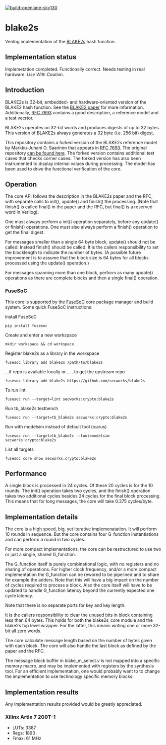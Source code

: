 [![build-openlane-sky130](https://github.com/secworks/blake2s/actions/workflows/ci.yml/badge.svg?branch=master&event=push)](https://github.com/secworks/blake2s/actions/workflows/ci.yml)

# blake2s
Verilog implementation of the [BLAKE2s](https://blake2.net/) hash function.


## Implementation status
Implemetation completed. Functionally correct. Needs testing in
real hardware. *Use* *With* *Caution*.


## Introduction
BLAKE2s is 32-bit,  embedded- and hardware-oriented version of the BLAKE2 hash
function. See the [BLAKE2 paper](https://blake2.net/blake2.pdf) for more
information. Additionally, [RFC
7693](https://tools.ietf.org/html/rfc7693) contains a good description,
a reference model and a test vecrtor.

BLAKE2s operates on 32-bit words and produces digests of up to
32 bytes. This version of BLAKE2s always generates a 32 byte (i.e. 256
bit) digest.

This repository contains a forked version of the BLAKE2s reference model
by  Markku-Juhani O. Saarinen that appears in [RFC 7693](https://www.rfc-editor.org/rfc/rfc7693.html).
The original repository [can be found
here](https://github.com/mjosaarinen/blake2_mjosref). The forked version
contains additional test cases that checks corner cases. The forked
version has also been instrumented to display internal values during
processing. The model has been used to drive the functional
verification of the core.


## Operation
The core API follows the description in the BLAKE2s paper and the RFC,
with separate calls to init(), update() and finish() the
processing. (Note that finish() is called final() in the paper and the
RFC, but final() is a reserved word in Verilog).

One must always perform a init() operation separately, before any
update() or finish() operations. One must also always perform a finish()
operation to get the final digest.

For messages smaller than a single 64 byte block, update() should not be
called. Instead finish() should be called. It is the callers
responsibility to set the blocklength to indicate the number of
bytes. (A possible future improvement is to assume that the block size
is 64 bytes for all blocks processed using the update() operation.)

For messages spanning more than one block, perform as many update()
operations as there are complete blocks and then a single final()
operation.



### FuseSoC
This core is supported by the
[FuseSoC](https://github.com/olofk/fusesoc) core package manager and
build system. Some quick  FuseSoC instructions:

install FuseSoC
~~~
pip install fusesoc
~~~

Create and enter a new workspace
~~~
mkdir workspace && cd workspace
~~~

Register blake2s as a library in the workspace
~~~
fusesoc library add blake2s /path/to/blake2s
~~~

...if repo is available locally or...
...to get the upstream repo
~~~
fusesoc library add blake2s https://github.com/secworks/blake2s
~~~

To run lint
~~~
fusesoc run --target=lint secworks:crypto:blake2s
~~~

Run tb_blake2s testbench
~~~
fusesoc run --target=tb_blake2s secworks:crypto:blake2s
~~~

Run with modelsim instead of default tool (icarus)
~~~
fusesoc run --target=tb_blake2s --tool=modelsim secworks:crypto:blake2s
~~~

List all targets
~~~
fusesoc core show secworks:crypto:blake2s
~~~


## Performance
A single block is processed in 24 cycles. Of these 20 cycles is for the 10
rounds. The init() operation takes two cycles, and the finish()
operation takes two additional cycles besides 24 cycles for the final
block processing. This means that for long messages, the core will take
0.375 cycles/byte.


## Implementation details
The core is a high speed, big, yet iterative implemenatation. It will
perform 10 rounds in sequence. But the core contains four G_function
instantiations and can perform a round in two cycles.

For more compact implementations, the core can be restructured to use
two or just a single, shared G_function.

The G_function itself is purely combinational logic, with no registers
and no sharing of operations. For higher clock frequency, and/or a more
compact implementation the G_function can be rewored to be pipelined and
to share for example the adders. Note that this will have a big impact
on the number of cycles required to process a block. Also the core
itself will have to be updated to handle G_function latency beyond the
currently expected one cycle latency.

Note that there is no separate ports for key and key length.

It is the callers responsibility to clear the unused bits in block
containing less than 64 bytes. This holds for both the blake2s_core
module and the blake2s top level wrapper. For the latter, this means
writing one or more 32-bit all zero words.

The core calculate message length based on the number of bytes given
with each block. The core will also handle the last block as defined by
the paper and the RFC.

The message block buffer in blake_m_select.v is not mapped into a
specific memory macro, and may be implemented with registers by the
synthesis tool. For an efficient implementation, one would probably want
to to change the implementation to use technology specific memory
blocks.


## Implementation results
Any implementation results provided would be greatly appreciated.


### Xilinx Artix 7 200T-1 ###
- LUTs: 3387
- Regs: 1893
- Fmax: 61 MHz
